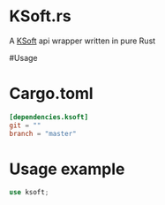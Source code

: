 # KSoft.rs

A [KSoft](https://api.ksoft.si/) api wrapper written in pure Rust

#Usage

# Cargo.toml
```toml
[dependencies.ksoft]
git = ""
branch = "master"
```

# Usage example
```rust
use ksoft;
```

